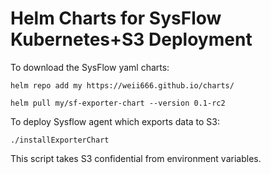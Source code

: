 # Helm Charts for SysFlow Kubernetes+S3 Deployment

To download the SysFlow yaml charts:
```
helm repo add my https://weii666.github.io/charts/

helm pull my/sf-exporter-chart --version 0.1-rc2
```

To deploy Sysflow agent which exports data to S3:
```
./installExporterChart
```
This script takes S3 confidential from environment variables.
